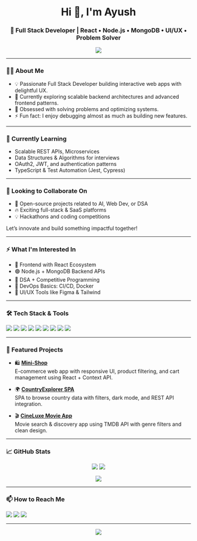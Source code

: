 <h1 align="center">Hi 👋, I'm Ayush</h1>
<h3 align="center">🚀 Full Stack Developer | React • Node.js • MongoDB • UI/UX • Problem Solver</h3>

<p align="center">
  <img src="https://readme-typing-svg.demolab.com?font=Fira+Code&weight=600&size=20&duration=3000&pause=1000&center=true&vCenter=true&width=650&lines=Turning+ideas+into+scalable+apps;Crafting+clean+code+%26+beautiful+UIs;Collaborating+to+build+something+amazing+👨‍💻" />
</p>

---

### 👨‍💻 About Me

- 💡 Passionate Full Stack Developer building interactive web apps with delightful UX.
- 🌱 Currently exploring scalable backend architectures and advanced frontend patterns.
- 🧠 Obsessed with solving problems and optimizing systems.
- ⚡ Fun fact: I enjoy debugging almost as much as building new features.

---

### 🌱 Currently Learning


- Scalable REST APIs, Microservices
- Data Structures & Algorithms for interviews
- OAuth2, JWT, and authentication patterns
- TypeScript & Test Automation (Jest, Cypress)

---

### 💞️ Looking to Collaborate On

- 🤝 Open-source projects related to AI, Web Dev, or DSA
- 🔥 Exciting full-stack & SaaS platforms
- 💡 Hackathons and coding competitions

Let’s innovate and build something impactful together!

---

### ⚡ What I'm Interested In

- 🔷 Frontend with React Ecosystem
- 🟢 Node.js + MongoDB Backend APIs
- 🧠 DSA + Competitive Programming
- 🧩 DevOps Basics: CI/CD, Docker
- 🎨 UI/UX Tools like Figma & Tailwind

---

### 🛠️ Tech Stack & Tools

<p align="left">
  <img src="https://img.shields.io/badge/JavaScript-F7DF1E?style=for-the-badge&logo=javascript&logoColor=000"/>
  <img src="https://img.shields.io/badge/React-20232A?style=for-the-badge&logo=react&logoColor=61DAFB"/>
  <img src="https://img.shields.io/badge/Node.js-339933?style=for-the-badge&logo=nodedotjs&logoColor=white"/>
  <img src="https://img.shields.io/badge/MongoDB-4EA94B?style=for-the-badge&logo=mongodb&logoColor=white"/>
  <img src="https://img.shields.io/badge/Express.js-000000?style=for-the-badge&logo=express&logoColor=white"/>
  <img src="https://img.shields.io/badge/Java-ED8B00?style=for-the-badge&logo=java&logoColor=white"/>
  <img src="https://img.shields.io/badge/HTML5-E34F26?style=for-the-badge&logo=html5&logoColor=white"/>
  <img src="https://img.shields.io/badge/CSS3-1572B6?style=for-the-badge&logo=css3&logoColor=white"/>
  <img src="https://img.shields.io/badge/Figma-F24E1E?style=for-the-badge&logo=figma&logoColor=white"/>
</p>

---

<!-- React.js -->



### 🌟 Featured Projects

- 🛍️ **[Mini-Shop](https://github.com/aayush-dev/mini-shop)**  
  E-commerce web app with responsive UI, product filtering, and cart management using React + Context API.

- 🌍 **[CountryExplorer SPA](https://github.com/aayush-dev/country-explorer)**  
  SPA to browse country data with filters, dark mode, and REST API integration.

- 🎬 **[CineLuxe Movie App](https://github.com/aayush-dev/cineluxe-movie)**  
  Movie search & discovery app using TMDB API with genre filters and clean design.

---

### 📈 GitHub Stats

<p align="center">
  <img src="https://github-readme-stats.vercel.app/api?username=ayushpandey2026&show_icons=true&theme=tokyonight" />
  <img src="https://github-readme-streak-stats.herokuapp.com?user=ayushpandey2026&theme=tokyonight" />
</p>

<p align="center">
  <img src="https://github-readme-activity-graph.cyclic.app/graph?username=ayushpandey2026&theme=react-dark&hide_border=true" />
</p>

---

### 📫 How to Reach Me

<p align="left">
  <a href="ayushpandey02003@gmail.com"><img src="https://img.shields.io/badge/Email-D14836?style=for-the-badge&logo=gmail&logoColor=white"/></a>
  <a href="https://www.linkedin.com/in/ayush-pandey-1b4b04257/"><img src="https://img.shields.io/badge/LinkedIn-0A66C2?style=for-the-badge&logo=linkedin&logoColor=white"/></a>
  <a href="https://github.com/ayushpandey2026/"><img src="https://img.shields.io/badge/GitHub-181717?style=for-the-badge&logo=github&logoColor=white"/></a>

</p>

---

<p align="center">
  <img src="https://capsule-render.vercel.app/api?type=waving&color=0:36BCF7,100:3f7edc&height=120&section=footer"/>
</p>

